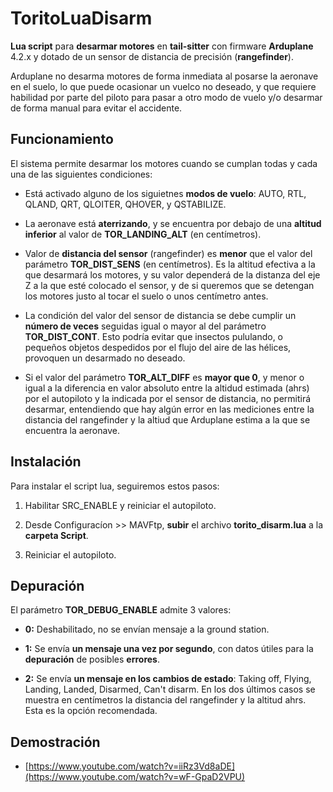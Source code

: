 # ToritoLuaDisarm

**Lua script** para **desarmar motores** en **tail-sitter** con firmware **Arduplane** 4.2.x y dotado de un sensor de distancia de precisión (**rangefinder**).

Arduplane no desarma motores de forma inmediata al posarse la aeronave en el suelo, lo que puede ocasionar un vuelco no deseado, y que requiere habilidad por parte del piloto para pasar a otro modo de vuelo y/o desarmar de forma manual para evitar el accidente.

## Funcionamiento

El sistema permite desarmar los motores cuando se cumplan todas y cada una de las siguientes condiciones:

- Está activado alguno de los siguietnes **modos de vuelo**: AUTO, RTL, QLAND, QRT, QLOITER, QHOVER, y QSTABILIZE.

- La aeronave está **aterrizando**, y se encuentra por debajo de una **altitud inferior** al valor de **TOR_LANDING_ALT** (en centímetros).

- Valor de **distancia del sensor** (rangefinder) es **menor** que el valor del parámetro **TOR_DIST_SENS** (en centímetros). Es la altitud efectiva a la que desarmará los motores, y su valor dependerá de la distanza del eje Z a la que esté colocado el sensor, y de si queremos que se detengan los motores justo al tocar el suelo o unos centímetro antes.

- La condición del valor del sensor de distancia se debe cumplir un **número de veces** seguidas igual o mayor al del parámetro **TOR_DIST_CONT**. Esto podría evitar que insectos pululando, o pequeños objetos despedidos por el flujo del aire de las hélices, provoquen un desarmado no deseado. 

- Si el valor del parámetro **TOR_ALT_DIFF** es **mayor que 0**, y menor o igual a la diferencia en valor absoluto entre la altidud estimada (ahrs) por el autopiloto y la indicada por el sensor de distancia, no permitirá desarmar, entendiendo que hay algún error en las mediciones entre la distancia del rangefinder y la altiud que Arduplane estima a la que se encuentra la aeronave.

## Instalación 

Para instalar el script lua, seguiremos estos pasos:

1. Habilitar SRC_ENABLE y reiniciar el autopiloto.

2. Desde Configuracíon >> MAVFtp, **subir** el archivo **torito_disarm.lua** a la **carpeta Script**.

3. Reiniciar el autopiloto.

## Depuración

El parámetro **TOR_DEBUG_ENABLE** admite 3 valores:

- **0:** Deshabilitado, no se envían mensaje a la ground station.

- **1:** Se envía **un mensaje una vez por segundo**, con datos útiles para la **depuración** de posibles **errores**.

- **2:** Se envía **un mensaje en los cambios de estado**: Taking off, Flying, Landing, Landed, Disarmed, Can't disarm. En los dos últimos casos se muestra en centímetros la distancia del rangefinder y la altitud ahrs. Esta es la opción recomendada.

## Demostración

- [https://www.youtube.com/watch?v=iiRz3Vd8aDE](https://www.youtube.com/watch?v=wF-GpaD2VPU)
